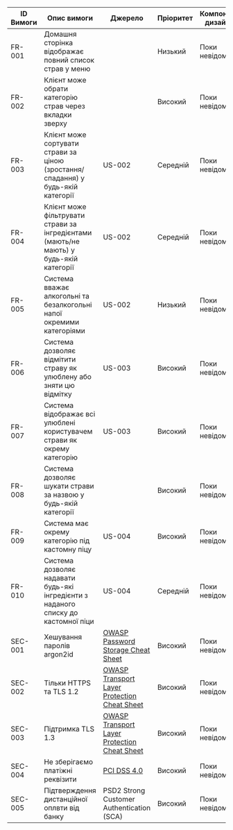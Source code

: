 
|ID Вимоги|Опис вимоги|Джерело|Пріоритет|Компонент дизайну|Тестовий випадок|Статус|
|---------|-----------|-------|---------|-----------------|----------------|------|
|FR-001|Домашня сторінка відображає повний список страв у меню||Низький|Поки невідомо|Поки немає|Не готово|
|FR-002|Клієнт може обрати категорію страв через вкладки зверху||Високий|Поки невідомо|Поки немає|Не готово|
|FR-003|Клієнт може сортувати страви за ціною (зростання/спадання) у будь-якій категорії|US-002|Середній|Поки невідомо|Поки немає|Не готово|
|FR-004|Клієнт може фільтрувати страви за інгредієнтами (мають/не мають) у будь-якій категорії|US-002|Середній|Поки невідомо|Поки немає|Не готово|
|FR-005|Система вважає алкогольні та безалкогольні напої окремими категоріями|US-002|Низький|Поки невідомо|Поки немає|Не готово|
|FR-006|Система дозволяє відмітити страву як улюблену або зняти цю відмітку|US-003|Високий|Поки невідомо|Поки немає|Не готово|
|FR-007|Система відображає всі улюблені користувачем страви як окрему категорію|US-003|Високий|Поки невідомо|Поки немає|Не готово|
|FR-008|Система дозволяє шукати страви за назвою у будь-якій категорії||Високий|Поки невідомо|Поки немає|Не готово|
|FR-009|Система має окрему категорію під кастомну піцу|US-004|Високий|Поки невідомо|Поки немає|Не готово|
|FR-010|Система дозволяє надавати будь-які інгредієнти з наданого списку до кастомної піци|US-004|Середній|Поки невідомо|Поки немає|Не готово|
| SEC-001 | Хешування паролів argon2id | [OWASP Password Storage Cheat Sheet](https://cheatsheetseries.owasp.org/cheatsheets/Password_Storage_Cheat_Sheet.html) | Високий | Поки невідомо | Поки немає | Не готово |
| SEC-002 | Тільки HTTPS та TLS 1.2 | [OWASP Transport Layer Protection Cheat Sheet](https://cheatsheetseries.owasp.org/cheatsheets/Transport_Layer_Protection_Cheat_Sheet.html?utm_source=chatgpt.com) | Високий | Поки невідомо | Поки немає | Не готово |
| SEC-003 | Підтримка TLS 1.3 | [OWASP Transport Layer Protection Cheat Sheet](https://cheatsheetseries.owasp.org/cheatsheets/Transport_Layer_Protection_Cheat_Sheet.html?utm_source=chatgpt.com) | Високий | Поки невідомо | Поки немає | Не готово |
| SEC-004 | Не зберігаємо платіжні реквізити | [PCI DSS 4.0](https://www.pcisecuritystandards.org/) | Високий | Поки невідомо | Поки немає | Не готово |
| SEC-005 | Підтверждення дистанційної оплвти від банку | PSD2 Strong Customer Authentication (SCA) | Високий | Поки невідомо | Поки немає | Не готово |
